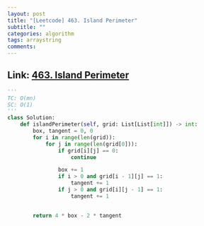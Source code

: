 ```yaml
---
layout: post
title: "[Leetcode] 463. Island Perimeter"
subtitle: ""
categories: algorithm
tags: arraystring
comments:
---
```


## Link: [463. Island Perimeter](https://leetcode.com/problems/island-perimeter/)

```py
'''
TC: O(mn)
SC: O(1)
'''
class Solution:
    def islandPerimeter(self, grid: List[List[int]]) -> int:
        box, tangent = 0, 0
        for i in range(len(grid)):
            for j in range(len(grid[0])):
                if grid[i][j] == 0:
                    continue

                box += 1
                if i > 0 and grid[i - 1][j] == 1:
                    tangent += 1
                if j > 0 and grid[i][j - 1] == 1:
                    tangent += 1

                
        return 4 * box - 2 * tangent


```
